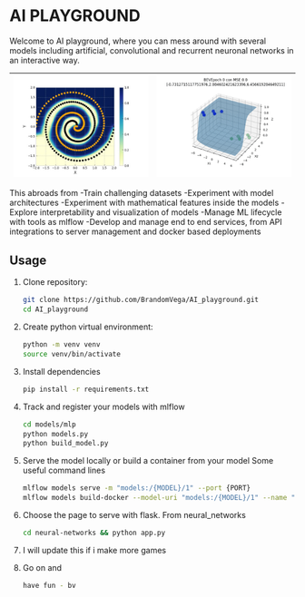 # AI PLAYGROUND

Welcome to AI playground, where you can mess around with several models including artificial, convolutional and recurrent neuronal networks in an interactive way. 

| ![Challenge](model_5.png) | ![Moving](sigmoidPerceptron.gif) |
|---------------------------|----------------------------------|

This abroads from
-Train challenging datasets 
-Experiment with model architectures 
-Experiment with mathematical features inside the models
-Explore interpretability and visualization of models
-Manage ML lifecycle with tools as mlflow
-Develop and manage end to end services, from API integrations to server management and docker based deployments
 

## Usage
1. Clone repository:
    ```bash
    git clone https://github.com/BrandomVega/AI_playground.git
    cd AI_playground
    ```

2. Create python virtual environment:
    ```bash
    python -m venv venv
    source venv/bin/activate
    ```
3. Install dependencies
    ```bash
    pip install -r requirements.txt
    ```
4. Track and register your models with mlflow
    ```bash
    cd models/mlp
    python models.py
    python build_model.py
    ```
5. Serve the model locally or build a container from your model
    Some useful command lines
    ```bash
    mlflow models serve -m "models:/{MODEL}/1" --port {PORT}
    mlflow models build-docker --model-uri "models:/{MODEL}/1" --name "{NAME}"    
    ```
6. Choose the page to serve with flask. 
    From neural_networks
    ```bash
    cd neural-networks && python app.py
    ```
7. I will update this if i make more games

8. Go on and
    ```bash
    have fun - bv
    ```
